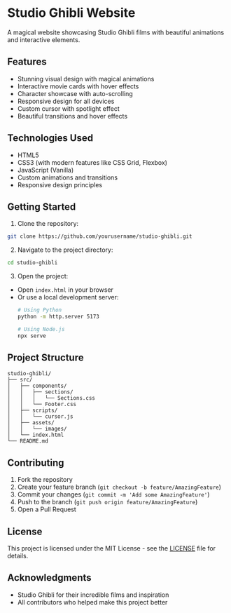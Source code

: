 # Studio Ghibli Website

A magical website showcasing Studio Ghibli films with beautiful animations and interactive elements.

## Features

- Stunning visual design with magical animations
- Interactive movie cards with hover effects
- Character showcase with auto-scrolling
- Responsive design for all devices
- Custom cursor with spotlight effect
- Beautiful transitions and hover effects

## Technologies Used

- HTML5
- CSS3 (with modern features like CSS Grid, Flexbox)
- JavaScript (Vanilla)
- Custom animations and transitions
- Responsive design principles

## Getting Started

1. Clone the repository:
```bash
git clone https://github.com/yourusername/studio-ghibli.git
```

2. Navigate to the project directory:
```bash
cd studio-ghibli
```

3. Open the project:
- Open `index.html` in your browser
- Or use a local development server:
  ```bash
  # Using Python
  python -m http.server 5173
  
  # Using Node.js
  npx serve
  ```

## Project Structure

```
studio-ghibli/
├── src/
│   ├── components/
│   │   ├── sections/
│   │   │   └── Sections.css
│   │   └── Footer.css
│   ├── scripts/
│   │   └── cursor.js
│   ├── assets/
│   │   └── images/
│   └── index.html
└── README.md
```

## Contributing

1. Fork the repository
2. Create your feature branch (`git checkout -b feature/AmazingFeature`)
3. Commit your changes (`git commit -m 'Add some AmazingFeature'`)
4. Push to the branch (`git push origin feature/AmazingFeature`)
5. Open a Pull Request

## License

This project is licensed under the MIT License - see the [LICENSE](LICENSE) file for details.

## Acknowledgments

- Studio Ghibli for their incredible films and inspiration
- All contributors who helped make this project better
